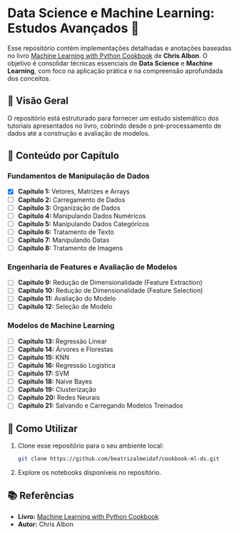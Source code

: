 # Data Science e Machine Learning: Estudos Avançados 🚀

Esse repositório contém implementações detalhadas e anotações baseadas no livro [Machine Learning with Python Cookbook](https://www.oreilly.com/library/view/machine-learning-with/9781491989371/) de **Chris Albon**. O objetivo é consolidar técnicas essenciais de **Data Science** e **Machine Learning**, com foco na aplicação prática e na compreensão aprofundada dos conceitos.

## 📌 Visão Geral
O repositório está estruturado para fornecer um estudo sistemático dos tutoriais apresentados no livro, cobrindo desde o pré-processamento de dados até a construção e avaliação de modelos. 


## 📖 Conteúdo por Capítulo

### Fundamentos de Manipulação de Dados
- [X] **Capítulo 1:** Vetores, Matrizes e Arrays
- [ ] **Capítulo 2:** Carregamento de Dados
- [ ] **Capítulo 3:** Organização de Dados
- [ ] **Capítulo 4:** Manipulando Dados Numéricos
- [ ] **Capítulo 5:** Manipulando Dados Categóricos
- [ ] **Capítulo 6:** Tratamento de Texto
- [ ] **Capítulo 7:** Manipulando Datas
- [ ] **Capítulo 8:** Tratamento de Imagens

### Engenharia de Features e Avaliação de Modelos
- [ ] **Capítulo 9:** Redução de Dimensionalidade (Feature Extraction)
- [ ] **Capítulo 10:** Redução de Dimensionalidade (Feature Selection)
- [ ] **Capítulo 11:** Avaliação do Modelo
- [ ] **Capítulo 12:** Seleção de Modelo

### Modelos de Machine Learning
- [ ] **Capítulo 13:** Regressão Linear
- [ ] **Capítulo 14:** Árvores e Florestas
- [ ] **Capítulo 15:** KNN
- [ ] **Capítulo 16:** Regressão Logística
- [ ] **Capítulo 17:** SVM
- [ ] **Capítulo 18:** Naive Bayes
- [ ] **Capítulo 19:** Clusterização
- [ ] **Capítulo 20:** Redes Neurais
- [ ] **Capítulo 21:** Salvando e Carregando Modelos Treinados

## 🚀 Como Utilizar
1. Clone esse repositório para o seu ambiente local:
   ```bash
   git clone https://github.com/beatrizalmeidaf/cookbook-ml-ds.git
   ```
2. Explore os notebooks disponíveis no repositório.

## 📚 Referências
- **Livro:** [Machine Learning with Python Cookbook](https://www.oreilly.com/library/view/machine-learning-with/9781491989371/)
- **Autor:** Chris Albon

